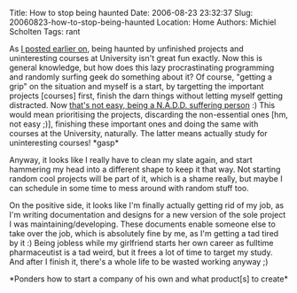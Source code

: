 Title: How to stop being haunted
Date: 2006-08-23 23:32:37
Slug: 20060823-how-to-stop-being-haunted
Location: Home
Authors: Michiel Scholten
Tags: rant

<p>As <a href="http://aquariusoft.org/~mbscholt/index.php?rantid=444">I posted earlier on</a>, being haunted by unfinished projects and uninteresting courses at University isn't great fun exactly. Now this is general knowledge, but how does this lazy procrastinating programming and randomly surfing geek do something about it? Of course, "getting a grip" on the situation and myself is a start, by targetting the important projects [courses] first, finish the darn things without letting myself getting distracted. Now <a href="http://aquariusoft.org/~mbscholt/index.php?rantid=106">that's not easy, being a N.A.D.D. suffering person</a> :) This would mean prioritising the projects, discarding the non-essential ones [hm, not easy ;)], finishing these important ones and doing the same with courses at the University, naturally. The latter means actually study for uninteresting courses! *gasp*</p>

<p>Anyway, it looks like I really have to clean my slate again, and start hammering my head into a different shape to keep it that way. Not starting random cool projects will be part of it, which is a shame really, but maybe I can schedule in some time to mess around with random stuff too.</p>

<p>On the positive side, it looks like I'm finally actually getting rid of my job, as I'm writing documentation and designs for a new version of the sole project I was maintaining/developing. These documents enable someone else to take over the job, which is absolutely fine by me, as I'm getting a tad tired by it :) Being jobless while my girlfriend starts her own career as fulltime pharmaceutist is a tad weird, but it frees a lot of time to target my study. And after I finish it, there's a whole life to be wasted working anyway ;)</p>

<p>*Ponders how to start a company of his own and what product[s] to create*</p>